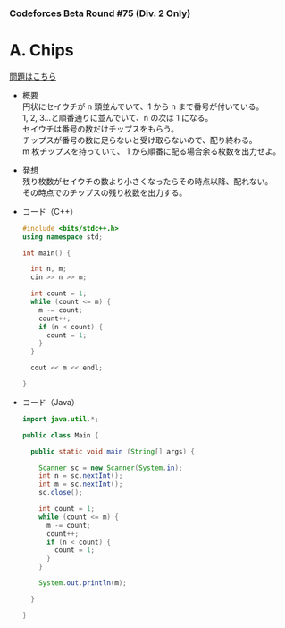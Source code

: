### Codeforces Beta Round #75 (Div. 2 Only)

# A. Chips

  [問題はこちら](https://codeforces.com/problemset/problem/92/A)
  
- 概要<br>
  円状にセイウチが n 頭並んでいて、1 から n まで番号が付いている。<br>
  1, 2, 3...と順番通りに並んでいて、n の次は 1 になる。<br>
  セイウチは番号の数だけチップスをもらう。<br>
  チップスが番号の数に足らないと受け取らないので、配り終わる。<br>
  m 枚チップスを持っていて、 1 から順番に配る場合余る枚数を出力せよ。
  
- 発想<br>
  残り枚数がセイウチの数より小さくなったらその時点以降、配れない。<br>
  その時点でのチップスの残り枚数を出力する。
  
  
  
- コード（C++）

  ```cpp
  #include <bits/stdc++.h>
  using namespace std;

  int main() {

    int n, m;
    cin >> n >> m;

    int count = 1;
    while (count <= m) {
      m -= count;
      count++;
      if (n < count) {
        count = 1;
      }
    }

    cout << m << endl;

  }
  ```
  
- コード（Java）

  ```java
  import java.util.*;

  public class Main {

    public static void main (String[] args) {

      Scanner sc = new Scanner(System.in);
      int n = sc.nextInt();
      int m = sc.nextInt();
      sc.close();

      int count = 1;
      while (count <= m) {
        m -= count;
        count++;
        if (n < count) {
          count = 1;
        }
      }

      System.out.println(m);

    }

  }
  ```
    